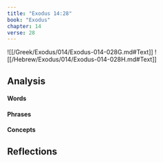 ```yaml
---
title: "Exodus 14:28"
book: "Exodus"
chapter: 14
verse: 28
---
```

![[/Greek/Exodus/014/Exodus-014-028G.md#Text]]
![[/Hebrew/Exodus/014/Exodus-014-028H.md#Text]]

## Analysis

#### Words

#### Phrases

#### Concepts

## Reflections
